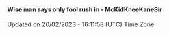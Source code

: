 #### Wise man says only fool rush in - McKidKneeKaneSir
Updated on 20/02/2023 - 16:11:58 (UTC) Time Zone
